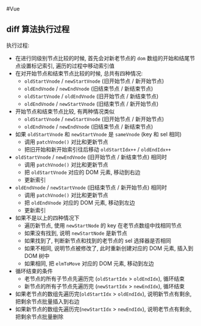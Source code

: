 #Vue
## diff 算法执行过程
执行过程:
-   在进行同级别节点比较的时候, 首先会对新老节点的 `dom` 数组的开始和结尾节点设置标记索引, 遍历的过程中移动索引值
-   在对开始节点和结束节点比较的时候, 总共有四种情况:
    -   `oldStartVnode` / `newStartVnode` (旧开始节点 / 新开始节点)
    -   `oldEndVnode` / `newEndVnode` (旧结束节点 / 新结束节点)
    -   `oldStartVnode` / `oldEndVnode` (旧开始节点 / 新结束节点)
    -   `oldEndVnode` / `newStartVnode` (旧结束节点 / 新开始节点)
-   开始节点和结束节点比较, 有两种情况类似
    -   `oldStartVnode` / `newStartVnode` (旧开始节点 / 新开始节点)
    -   `oldEndVnode` / `newEndVnode` (旧结束节点 / 新结束节点)
-   如果 `oldStartVnode` 和 `newStartVnode` 是 `sameVnode` (key 和 sel 相同)
    -   调用 `patchVnode()` 对比和更新节点
    -   把旧开始和新开始索引往后移动 `oldStartIdx++` / `oldEndIdx++`
-   `oldStartVnode` / `newEndVnode` (旧开始节点 / 新结束节点) 相同时
    -   调用 `patchVnode()` 对比和更新节点
    -   把 `oldStartVnode` 对应的 DOM 元素, 移动到右边
    -   更新索引
-   `oldEndVnode` / `newStartVnode` (旧结束节点 / 新开始节点) 相同时
    -   调用 `patchVnode()` 对比和更新节点
    -   把 `oldEndVnode` 对应的 DOM 元素, 移动到左边
    -   更新索引
-   如果不是以上的四种情况下
    -   遍历新节点, 使用 `newStartNode` 的 key 在老节点数组中找相同节点
    -   如果没有找到, 说明 `newStartNode` 是新节点
    -   如果找到了, 判断新节点和找到的老节点的 sel 选择器是否相同
    -   如果不相同, 说明节点被修改了, 此时重新创建对应的 DOM 元素, 插入到 DOM 树中
    -   如果相同, 把 `elmToMove` 对应的 DOM 元素, 移动到左边
-   循环结束的条件
    -   老节点的所有子节点先遍历完 (`oldStartIdx` > `oldEndIdx`), 循环结束
    -   新节点的所有子节点先遍历完 (`newStartIdx` > `newEndIdx`), 循环结束
-   如果老节点的数组先遍历完(`oldStartIdx` > `oldEndIdx`), 说明新节点有剩余, 把剩余节点批量插入到右边
-   如果新节点的数组先遍历完(`newStartIdx` > `newEndIdx`), 说明老节点有剩余, 把剩余节点批量删除
